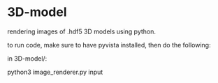 # 3D-model
rendering images of .hdf5 3D models using python.

to run code, make sure to have pyvista installed, then do the following:

in 3D-model/:

python3 image_renderer.py input
